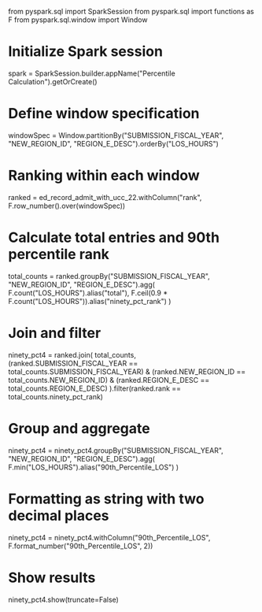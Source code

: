 from pyspark.sql import SparkSession
from pyspark.sql import functions as F
from pyspark.sql.window import Window

# Initialize Spark session
spark = SparkSession.builder.appName("Percentile Calculation").getOrCreate()

# Define window specification
windowSpec = Window.partitionBy("SUBMISSION_FISCAL_YEAR", "NEW_REGION_ID", "REGION_E_DESC").orderBy("LOS_HOURS")

# Ranking within each window
ranked = ed_record_admit_with_ucc_22.withColumn("rank", F.row_number().over(windowSpec))

# Calculate total entries and 90th percentile rank
total_counts = ranked.groupBy("SUBMISSION_FISCAL_YEAR", "NEW_REGION_ID", "REGION_E_DESC").agg(
    F.count("LOS_HOURS").alias("total"),
    F.ceil(0.9 * F.count("LOS_HOURS")).alias("ninety_pct_rank")
)

# Join and filter
ninety_pct4 = ranked.join(
    total_counts,
    (ranked.SUBMISSION_FISCAL_YEAR == total_counts.SUBMISSION_FISCAL_YEAR) &
    (ranked.NEW_REGION_ID == total_counts.NEW_REGION_ID) &
    (ranked.REGION_E_DESC == total_counts.REGION_E_DESC)
).filter(ranked.rank == total_counts.ninety_pct_rank)

# Group and aggregate
ninety_pct4 = ninety_pct4.groupBy("SUBMISSION_FISCAL_YEAR", "NEW_REGION_ID", "REGION_E_DESC").agg(
    F.min("LOS_HOURS").alias("90th_Percentile_LOS")
)

# Formatting as string with two decimal places
ninety_pct4 = ninety_pct4.withColumn("90th_Percentile_LOS", F.format_number("90th_Percentile_LOS", 2))

# Show results
ninety_pct4.show(truncate=False)
